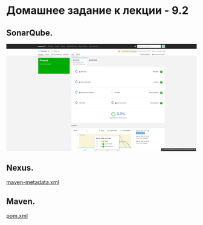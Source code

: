 # Домашнее задание к лекции - 9.2

## SonarQube.

![alt text](screenshots/sonarqube.png "SonarQube")

## Nexus.

[maven-metadata.xml](https://github.com/kokobops/devops-netology/blob/main/maven-metadata.xml)

## Maven.

[pom.xml](https://github.com/kokobops/devops-netology/blob/main/pom.xml)